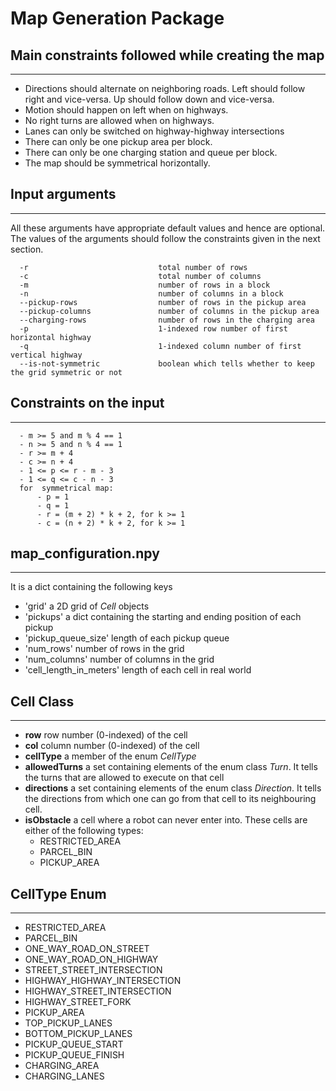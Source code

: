 # Map Generation Package

## Main constraints followed while creating the map
-----
 - Directions should alternate on neighboring roads. Left should follow right and vice-versa. Up should follow down and vice-versa.
 - Motion should happen on left when on highways.
 - No right turns are allowed when on highways.
 - Lanes can only be switched on highway-highway intersections
 - There can only be one pickup area per block.
 - There can only be one charging station and queue per block.
 - The map should be symmetrical horizontally.

## Input arguments
-----
All these arguments have appropriate default values and hence are optional. The values of the arguments should follow the constraints given in the next section.
~~~~
  -r                             total number of rows
  -c                             total number of columns
  -m                             number of rows in a block
  -n                             number of columns in a block
  --pickup-rows                  number of rows in the pickup area
  --pickup-columns               number of columns in the pickup area
  --charging-rows                number of rows in the charging area
  -p                             1-indexed row number of first horizontal highway
  -q                             1-indexed column number of first vertical highway
  --is-not-symmetric             boolean which tells whether to keep the grid symmetric or not
~~~~

## Constraints on the input
-----
~~~~
  - m >= 5 and m % 4 == 1
  - n >= 5 and n % 4 == 1
  - r >= m + 4
  - c >= n + 4
  - 1 <= p <= r - m - 3
  - 1 <= q <= c - n - 3
  for  symmetrical map:
      - p = 1
      - q = 1
      - r = (m + 2) * k + 2, for k >= 1
      - c = (n + 2) * k + 2, for k >= 1
~~~~

## map_configuration.npy
-----
It is a dict containing the following keys
  - 'grid'                            a 2D grid of _Cell_ objects
  - 'pickups'                         a dict containing the starting and ending position of each pickup
  - 'pickup_queue_size'               length of each pickup queue
  - 'num_rows'                        number of rows in the grid
  - 'num_columns'                     number of columns in the grid
  - 'cell_length_in_meters'           length of each cell in real world

## Cell Class
-----
- __row__ row number (0-indexed) of the cell
- __col__ column number (0-indexed) of the cell
- __cellType__ a member of the enum _CellType_
- __allowedTurns__ a set containing elements of the enum class _Turn_. It tells the turns that are allowed to execute on that cell
- __directions__ a set containing elements of the enum class _Direction_. It tells the directions from which one can go from that cell to its neighbouring cell.
- __isObstacle__ a cell where a robot can never enter into. These cells are either of the following types:
  - RESTRICTED_AREA 
  - PARCEL_BIN
  - PICKUP_AREA

## CellType Enum
-----
 - RESTRICTED_AREA
 - PARCEL_BIN
 - ONE_WAY_ROAD_ON_STREET
 - ONE_WAY_ROAD_ON_HIGHWAY
 - STREET_STREET_INTERSECTION
 - HIGHWAY_HIGHWAY_INTERSECTION
 - HIGHWAY_STREET_INTERSECTION
 - HIGHWAY_STREET_FORK
 - PICKUP_AREA
 - TOP_PICKUP_LANES
 - BOTTOM_PICKUP_LANES
 - PICKUP_QUEUE_START
 - PICKUP_QUEUE_FINISH
 - CHARGING_AREA
 - CHARGING_LANES
